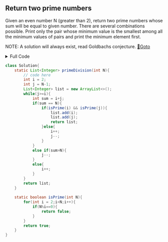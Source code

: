 ## Return two prime numbers
Given an even number N (greater than 2), return two prime numbers whose sum will be equal to given number. There are several combinations possible. Print only the pair whose minimum value is the smallest among all the minimum values of pairs and print the minimum element first.

NOTE: A solution will always exist, read Goldbachs conjecture. [🔗Goto](https://practice.geeksforgeeks.org/problems/return-two-prime-numbers2509/1#) 

<details>
<summary>Full Code</summary>

```java
import java.io.*;
import java.util.*;

class GFG{
    public static void main(String args[])throws IOException
    {
        BufferedReader in = new BufferedReader(new InputStreamReader(System.in));
        int t = Integer.parseInt(in.readLine());
        while(t-- > 0){
            int N = Integer.parseInt(in.readLine());
            
            Solution ob = new Solution();
            List<Integer> ans = new ArrayList<Integer>();
            ans = ob.primeDivision(N);
            System.out.println(ans.get(0) + " " + ans.get(1));
        }
    }
}// } Driver Code Ends


//User function Template for Java

class Solution{
   static List<Integer> primeDivision(int N){
       
       int i = 2;
       int j = N - 1;
       
       List<Integer> list = new ArrayList<>();
       
       while(j >= i){
           
           int sum = i + j;
           
           if(sum == N){
               
               if(isPrime(i) && isPrime(j)){
                   
                   list.add(i);
                   list.add(j);
                   return list;
                   
               }else{
                   
                   i++;
                   j--;
                   
               }
               
           }else if(sum > N){
               
               j--;
               
           }else{
               
               i++;
               
           }
           
       }
       
       return list;
       
   }   
   static boolean isPrime(int N){
       
       for(int i = 2; i < N; i++){
           
           if(N % i == 0){
               
               return false;
               
           }
           
       }
       
       return true;
       
   }
   
}
```
</details>

```java
class Solution{
    static List<Integer> primeDivision(int N){
        // code here
        int i = 2;
        int j = N-1;
        List<Integer> list = new ArrayList<>();
        while(j>=i){
            int sum = i+j;
            if(sum == N){
                if(isPrime(i) && isPrime(j)){
                    list.add(i);
                    list.add(j);
                    return list;
                }else{
                    i++;
                    j--;
                }
            }
            else if(sum>N){
                j--;
            }
            else{
                i++;
            }
        }
        return list;
    }
    
    static boolean isPrime(int N){
        for(int i = 2;i<N;i++){
            if(N%i==0){
                return false;
            }
        }
        return true;
    }
}
```